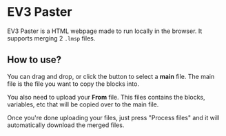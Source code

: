 # EV3 Paster

EV3 Paster is a HTML webpage made to run locally in the browser. It supports merging 2 `.lmsp` files.

## How to use?

You can drag and drop, or click the button to select a **main** file. The main file is the file you want to copy the blocks into.

You also need to upload your **From** file. This files contains the blocks, variables, etc that will be copied over to the main file.

Once you're done uploading your files, just press "Process files" and it will automatically download the merged files.